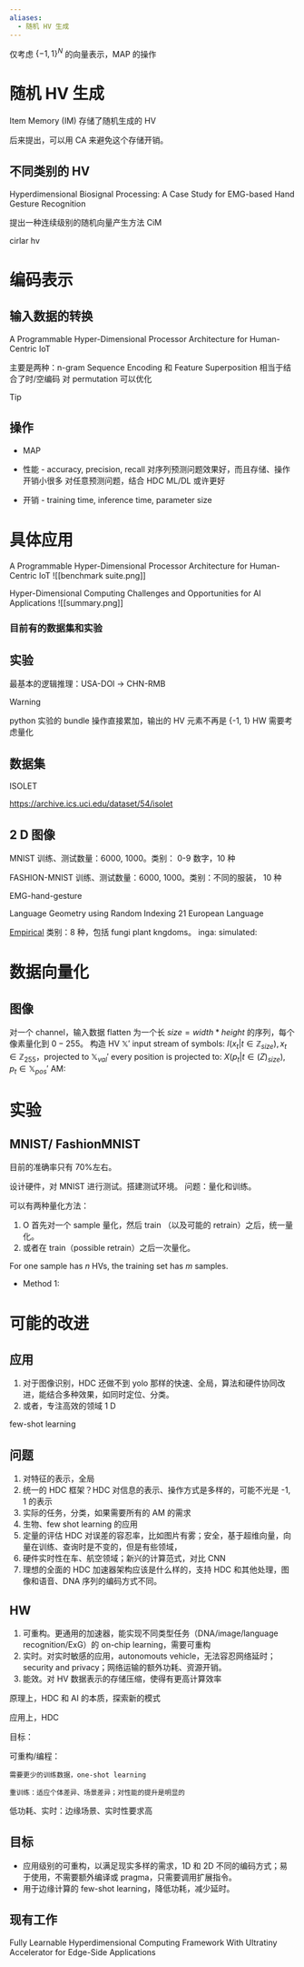 ```yaml
---
aliases:
  - 随机 HV 生成
---
```

仅考虑 $\{-1, 1\}^N$ 的向量表示，MAP 的操作

# 随机 HV 生成

Item Memory (IM) 存储了随机生成的 HV

后来提出，可以用 CA 来避免这个存储开销。

## 不同类别的 HV

Hyperdimensional Biosignal Processing: A Case Study for EMG-based Hand Gesture Recognition

提出一种连续级别的随机向量产生方法 CiM

cirlar hv

# 编码表示
## 输入数据的转换

A Programmable Hyper-Dimensional Processor Architecture for Human-Centric IoT

主要是两种：n-gram Sequence Encoding 和 Feature Superposition 相当于结合了时/空编码
对 permutation 可以优化
> [!tip]

## 操作
- MAP
- 性能 - accuracy, precision, recall
对序列预测问题效果好，而且存储、操作开销小很多
对任意预测问题，结合 HDC ML/DL 或许更好

- 开销 - training time, inference time, parameter size

# 具体应用

A Programmable Hyper-Dimensional Processor Architecture for Human-Centric IoT
![[benchmark suite.png]]

Hyper-Dimensional Computing Challenges and Opportunities for AI Applications
![[summary.png]]

### 目前有的数据集和实验

## 实验
最基本的逻辑推理：USA-DOl -> CHN-RMB

>[!warning]
>python 实验的 bundle 操作直接累加，输出的 HV 元素不再是 {-1, 1} 
>HW 需要考虑量化

## 数据集
ISOLET

https://archive.ics.uci.edu/dataset/54/isolet

## 2 D 图像
MNIST
训练、测试数量：6000, 1000。类别： 0-9 数字，10 种

FASHION-MNIST
训练、测试数量：6000, 1000。类别：不同的服装， 10 种

EMG-hand-gesture


Language Geometry using Random Indexing
21 European Language

<a href="http://dmb.iasi.cnr.it/supbarcodes. php">Empirical</a>
类别：8 种，包括 fungi plant kngdoms。
inga: 
simulated: 


# 数据向量化
## 图像
对一个 channel，输入数据 flatten 为一个长 $size = width * height$ 的序列，每个像素量化到 $0-255$。
构造 HV $\mathbb{X}'$
input stream of symbols: $I (x_t|t\in \mathbb{Z}_{size}),x_t\in  \mathbb{Z}_{255}$，projected to $\mathbb{X}_{val}'$
every position is projected to: $X (p_t|t\in \mathbb (Z)_{size}), p_t\in \mathbb{X}_{pos}'$
AM: 


# 实验

## MNIST/ FashionMNIST
目前的准确率只有 70%左右。

设计硬件，对 MNIST 进行测试。搭建测试环境。
问题：量化和训练。

可以有两种量化方法：
1. O 首先对一个 sample 量化，然后 train （以及可能的 retrain）之后，统一量化。
2. 或者在 train（possible retrain）之后一次量化。

For one sample has $n$ HVs, the training set has $m$ samples.
- Method 1: 



# 可能的改进
## 应用
1. 对于图像识别，HDC 还做不到 yolo 那样的快速、全局，算法和硬件协同改进，能结合多种效果，如同时定位、分类。
2. 或者，专注高效的领域 1 D

few-shot learning

## 问题

1. 对特征的表示，全局
2. 统一的 HDC 框架？HDC 对信息的表示、操作方式是多样的，可能不光是 -1, 1 的表示
3. 实际的任务，分类，如果需要所有的 AM 的需求
4. 生物、few shot learning 的应用
5. 定量的评估 HDC 对误差的容忍率，比如图片有雾；安全，基于超维向量，向量在训练、查询时是不变的，但是有些领域，
6. 硬件实时性在车、航空领域；新兴的计算范式，对比 CNN
7. 理想的全面的 HDC 加速器架构应该是什么样的，支持 HDC 和其他处理，图像和语音、DNA 序列的编码方式不同。

## HW
1. 可重构。更通用的加速器，能实现不同类型任务（DNA/image/language recognition/ExG）的 on-chip learning，需要可重构
2. 实时。对实时敏感的应用，autonomouts vehicle，无法容忍网络延时；security and privacy；网络运输的额外功耗、资源开销。
3. 能效。对 HV 数据表示的存储压缩，使得有更高计算效率


原理上，HDC 和 AI 的本质，探索新的模式

应用上，HDC

目标：

可重构/编程：

	需要更少的训练数据，one-shot learning

	重训练：适应个体差异、场景差异；对性能的提升是明显的

低功耗、实时：边缘场景、实时性要求高

## 目标
- 应用级别的可重构，以满足现实多样的需求，1D 和 2D 不同的编码方式；易于使用，不需要额外编译或 pragma，只需要调用扩展指令。
- 用于边缘计算的 few-shot learning，降低功耗，减少延时。

## 现有工作

Fully Learnable Hyperdimensional Computing  Framework With Ultratiny Accelerator for  Edge-Side Applications 